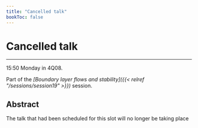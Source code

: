 ```yaml
---
title: "Cancelled talk"
bookToc: false
---
```


# Cancelled talk

****

15:50 Monday in 4Q08.

Part of the *[Boundary layer flows and stability]({{< relref "/sessions/session19" >}})* session.

## Abstract

The talk that had been scheduled for this slot will no longer be taking place


